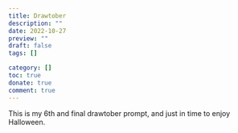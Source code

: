 ```yaml
---
title: Drawtober
description: ""
date: 2022-10-27
preview: ""
draft: false
tags: []

category: []
toc: true
donate: true
comment: true
---
```

This is my 6th and final drawtober prompt, and just in time to enjoy Halloween.

